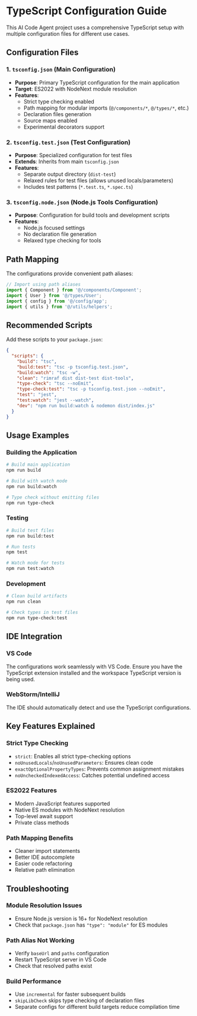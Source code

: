 # TypeScript Configuration Guide

This AI Code Agent project uses a comprehensive TypeScript setup with multiple configuration files for different use cases.

## Configuration Files

### 1. `tsconfig.json` (Main Configuration)
- **Purpose**: Primary TypeScript configuration for the main application
- **Target**: ES2022 with NodeNext module resolution
- **Features**:
  - Strict type checking enabled
  - Path mapping for modular imports (`@/components/*`, `@/types/*`, etc.)
  - Declaration files generation
  - Source maps enabled
  - Experimental decorators support

### 2. `tsconfig.test.json` (Test Configuration)
- **Purpose**: Specialized configuration for test files
- **Extends**: Inherits from main `tsconfig.json`
- **Features**:
  - Separate output directory (`dist-test`)
  - Relaxed rules for test files (allows unused locals/parameters)
  - Includes test patterns (`*.test.ts`, `*.spec.ts`)

### 3. `tsconfig.node.json` (Node.js Tools Configuration)
- **Purpose**: Configuration for build tools and development scripts
- **Features**:
  - Node.js focused settings
  - No declaration file generation
  - Relaxed type checking for tools

## Path Mapping

The configurations provide convenient path aliases:

```typescript
// Import using path aliases
import { Component } from '@/components/Component';
import { User } from '@/types/User';
import { config } from '@/config/app';
import { utils } from '@/utils/helpers';
```

## Recommended Scripts

Add these scripts to your `package.json`:

```json
{
  "scripts": {
    "build": "tsc",
    "build:test": "tsc -p tsconfig.test.json",
    "build:watch": "tsc -w",
    "clean": "rimraf dist dist-test dist-tools",
    "type-check": "tsc --noEmit",
    "type-check:test": "tsc -p tsconfig.test.json --noEmit",
    "test": "jest",
    "test:watch": "jest --watch",
    "dev": "npm run build:watch & nodemon dist/index.js"
  }
}
```

## Usage Examples

### Building the Application
```bash
# Build main application
npm run build

# Build with watch mode
npm run build:watch

# Type check without emitting files
npm run type-check
```

### Testing
```bash
# Build test files
npm run build:test

# Run tests
npm test

# Watch mode for tests
npm run test:watch
```

### Development
```bash
# Clean build artifacts
npm run clean

# Check types in test files
npm run type-check:test
```

## IDE Integration

### VS Code
The configurations work seamlessly with VS Code. Ensure you have the TypeScript extension installed and the workspace TypeScript version is being used.

### WebStorm/IntelliJ
The IDE should automatically detect and use the TypeScript configurations.

## Key Features Explained

### Strict Type Checking
- `strict`: Enables all strict type-checking options
- `noUnusedLocals`/`noUnusedParameters`: Ensures clean code
- `exactOptionalPropertyTypes`: Prevents common assignment mistakes
- `noUncheckedIndexedAccess`: Catches potential undefined access

### ES2022 Features
- Modern JavaScript features supported
- Native ES modules with NodeNext resolution
- Top-level await support
- Private class methods

### Path Mapping Benefits
- Cleaner import statements
- Better IDE autocomplete
- Easier code refactoring
- Relative path elimination

## Troubleshooting

### Module Resolution Issues
- Ensure Node.js version is 16+ for NodeNext resolution
- Check that `package.json` has `"type": "module"` for ES modules

### Path Alias Not Working
- Verify `baseUrl` and `paths` configuration
- Restart TypeScript server in VS Code
- Check that resolved paths exist

### Build Performance
- Use `incremental` for faster subsequent builds
- `skipLibCheck` skips type checking of declaration files
- Separate configs for different build targets reduce compilation time